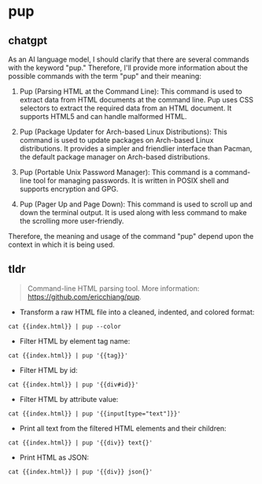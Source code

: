 # pup 
## chatgpt 
As an AI language model, I should clarify that there are several commands with the keyword "pup." Therefore, I'll provide more information about the possible commands with the term "pup" and their meaning:

1. Pup (Parsing HTML at the Command Line): This command is used to extract data from HTML documents at the command line. Pup uses CSS selectors to extract the required data from an HTML document. It supports HTML5 and can handle malformed HTML.

2. Pup (Package Updater for Arch-based Linux Distributions): This command is used to update packages on Arch-based Linux distributions. It provides a simpler and friendlier interface than Pacman, the default package manager on Arch-based distributions.

3. Pup (Portable Unix Password Manager): This command is a command-line tool for managing passwords. It is written in POSIX shell and supports encryption and GPG.

4. Pup (Pager Up and Page Down): This command is used to scroll up and down the terminal output. It is used along with less command to make the scrolling more user-friendly.

Therefore, the meaning and usage of the command "pup" depend upon the context in which it is being used. 

## tldr 
 
> Command-line HTML parsing tool.
> More information: <https://github.com/ericchiang/pup>.

- Transform a raw HTML file into a cleaned, indented, and colored format:

`cat {{index.html}} | pup --color`

- Filter HTML by element tag name:

`cat {{index.html}} | pup '{{tag}}'`

- Filter HTML by id:

`cat {{index.html}} | pup '{{div#id}}'`

- Filter HTML by attribute value:

`cat {{index.html}} | pup '{{input[type="text"]}}'`

- Print all text from the filtered HTML elements and their children:

`cat {{index.html}} | pup '{{div}} text{}'`

- Print HTML as JSON:

`cat {{index.html}} | pup '{{div}} json{}'`
